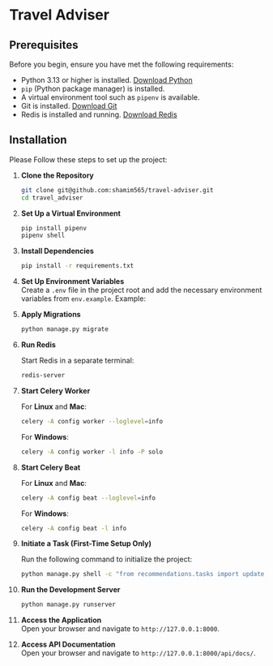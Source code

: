 # Travel Adviser

## Prerequisites

Before you begin, ensure you have met the following requirements:

- Python 3.13 or higher is installed. [Download Python](https://www.python.org/downloads/)
- `pip` (Python package manager) is installed.
- A virtual environment tool such as `pipenv` is available.
- Git is installed. [Download Git](https://git-scm.com/)
- Redis is installed and running. [Download Redis](https://redis.io/download)

## Installation

Please Follow these steps to set up the project:

1. **Clone the Repository**

   ```bash
   git clone git@github.com:shamim565/travel-adviser.git
   cd travel_adviser
   ```

2. **Set Up a Virtual Environment**

   ```bash
   pip install pipenv
   pipenv shell
   ```

3. **Install Dependencies**

   ```bash
   pip install -r requirements.txt
   ```

4. **Set Up Environment Variables**  
   Create a `.env` file in the project root and add the necessary environment variables from `env.example`. Example:

5. **Apply Migrations**

   ```bash
   python manage.py migrate
   ```

6. **Run Redis**

   Start Redis in a separate terminal:

   ```bash
   redis-server
   ```

7. **Start Celery Worker**

   For **Linux** and **Mac**:

   ```bash
   celery -A config worker --loglevel=info
   ```

   For **Windows**:

   ```bash
   celery -A config worker -l info -P solo
   ```

8. **Start Celery Beat**

   For **Linux** and **Mac**:

   ```bash
   celery -A config beat --loglevel=info
   ```

   For **Windows**:

   ```bash
   celery -A config beat -l info
   ```

9. **Initiate a Task (First-Time Setup Only)**

   Run the following command to initialize the project:

   ```bash
   python manage.py shell -c "from recommendations.tasks import update_district_weather_and_air_quality as ping; ping.delay()"
   ```

10. **Run the Development Server**

    ```bash
    python manage.py runserver
    ```

11. **Access the Application**  
    Open your browser and navigate to `http://127.0.0.1:8000`.

12. **Access API Documentation**  
    Open your browser and navigate to `http://127.0.0.1:8000/api/docs/`.

